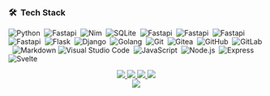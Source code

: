 ### 🛠 &nbsp;Tech Stack

![Python](https://img.shields.io/badge/Python-3776AB?style=for-the-badge&logo=python&logoColor=white)&nbsp;
![Fastapi](https://img.shields.io/badge/FastAPI-005571?style=for-the-badge&logo=fastapi)&nbsp;
![Nim](https://img.shields.io/badge/Nim-%23FFE953.svg?style=for-the-badge&logo=nim&logoColor=white)&nbsp;
![SQLite](https://img.shields.io/badge/SQLite-%2307405e.svg?style=for-the-badge&logo=sqlite&logoColor=white)&nbsp;
![Fastapi](https://img.shields.io/badge/-postgresql-05122A?style=for-the-badge&logo=postgresql)&nbsp;
![Fastapi](https://img.shields.io/badge/-redis-05122A?style=for-the-badge&logo=redis)&nbsp;
![Fastapi](https://img.shields.io/badge/-mongodb-05122A?style=for-the-badge&logo=mongodb)&nbsp;
![Fastapi](https://img.shields.io/badge/-aws-05122A?style=for-the-badge&logo=aws)&nbsp;
![Flask](https://img.shields.io/badge/-Flask-05122A?style=for-the-badge&logo=flask)&nbsp;
![Django](https://img.shields.io/badge/-Django-05122A?style=for-the-badge&logo=django)&nbsp;
![Golang](https://img.shields.io/badge/Go-00ADD8?style=for-the-badge&logo=go&logoColor=white)&nbsp;
![Git](https://img.shields.io/badge/-Git-05122A?style=for-the-badge&logo=git)&nbsp;
![Gitea](https://img.shields.io/badge/Gitea-6eaa5b?style=for-the-badge&logo=gitea&logoColor=fff)&nbsp;
![GitHub](https://img.shields.io/badge/-GitHub-05122A?style=for-the-badge&logo=github)&nbsp;
![GitLab](https://img.shields.io/badge/-GitLab-05122A?style=for-the-badge&logo=gitlab)&nbsp;
![Markdown](https://img.shields.io/badge/-Markdown-05122A?style=for-the-badge&logo=markdown)
![Visual Studio Code](https://img.shields.io/badge/-Visual%20Studio%20Code-05122A?style=for-the-badge&logo=visual-studio-code&logoColor=007ACC)&nbsp;
![JavaScript](https://img.shields.io/badge/-JavaScript-05122A?style=for-the-badge&logo=javascript)&nbsp;
![Node.js](https://img.shields.io/badge/-Node.js-05122A?style=for-the-badge&logo=node.js)&nbsp;
![Express](https://img.shields.io/badge/-Express?style=for-the-badge&logo=javascript)&nbsp;
![Svelte](https://img.shields.io/badge/-Svelte-05122A?style=for-the-badge&logo=Svelte)&nbsp;

<p align="center">
  <a href="https://github.com/korohub">
    <img src="http://github-profile-summary-cards.vercel.app/api/cards/profile-details?username=korohub&theme=transparent" />
  </a>
  <a href="https://github.com/korohub">
    <img src="https://github-readme-streak-stats.herokuapp.com/?user=korohub&hide_border=true&card_width=338&theme=transparent" />
  </a>
  <a href="https://github.com/korohub">
    <img src="http://github-profile-summary-cards.vercel.app/api/cards/stats?username=korohub&theme=transparent" />
  </a>
  <a href="https://github.com/korohub">
    <img src="https://github-readme-stats.vercel.app/api/top-langs/?username=korohub&langs_count=10&exclude_repo=&hide=php,c,makefile,html,css,sass,nix,nunjucks,tsql,dockerfile,shell&card_width=699&hide_border=true&theme=transparent" />
  </a>
  <br/>
  <a href="https://github.com/korohub">
    <img src="https://komarev.com/ghpvc/?username=korohub&color=blue&style=flat" />
  </a>
</p>
